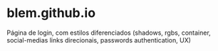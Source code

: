 # blem.github.io
Página de login, com estilos diferenciados (shadows, rgbs, container, social-medias links direcionais, passwords authentication, UX)